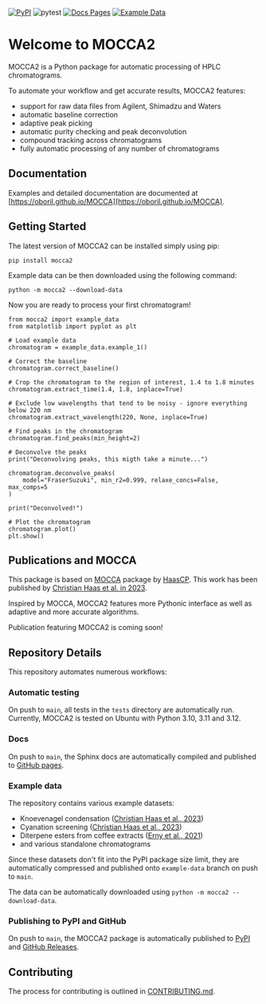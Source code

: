 [![PyPI](https://img.shields.io/pypi/v/mocca2.svg)](https://pypi.org/project/mocca2/)
![pytest](https://github.com/oboril/MOCCA/actions/workflows/ci.yaml/badge.svg)
[![Docs Pages](https://github.com/oboril/MOCCA/actions/workflows/deploy_pages.yaml/badge.svg)](https://oboril.github.io/MOCCA/)
[![Example Data](https://github.com/oboril/MOCCA/actions/workflows/package_data.yaml/badge.svg)](https://github.com/oboril/MOCCA/tree/example-data)

# Welcome to MOCCA2

MOCCA2 is a Python package for automatic processing of HPLC chromatograms.

To automate your workflow and get accurate results, MOCCA2 features:
 - support for raw data files from Agilent, Shimadzu and Waters
 - automatic baseline correction
 - adaptive peak picking
 - automatic purity checking and peak deconvolution
 - compound tracking across chromatograms
 - fully automatic processing of any number of chromatograms


## Documentation

Examples and detailed documentation are documented at [https://oboril.github.io/MOCCA](https://oboril.github.io/MOCCA).

## Getting Started

The latest version of MOCCA2 can be installed simply using pip:

```
pip install mocca2
```

Example data can be then downloaded using the following command:

```
python -m mocca2 --download-data
```

Now you are ready to process your first chromatogram!

```
from mocca2 import example_data
from matplotlib import pyplot as plt

# Load example data
chromatogram = example_data.example_1()

# Correct the baseline
chromatogram.correct_baseline()

# Crop the chromatogram to the region of interest, 1.4 to 1.8 minutes
chromatogram.extract_time(1.4, 1.8, inplace=True)

# Exclude low wavelengths that tend to be noisy - ignore everything below 220 nm
chromatogram.extract_wavelength(220, None, inplace=True)

# Find peaks in the chromatogram
chromatogram.find_peaks(min_height=2)

# Deconvolve the peaks
print("Deconvolving peaks, this migth take a minute...")

chromatogram.deconvolve_peaks(
    model="FraserSuzuki", min_r2=0.999, relaxe_concs=False, max_comps=5
)

print("Deconvolved!")

# Plot the chromatogram
chromatogram.plot()
plt.show()
```

## Publications and MOCCA

This package is based on [MOCCA](https://github.com/HaasCP/mocca) package by [HaasCP](https://github.com/HaasCP). This work has been published by [Christian Haas et al. in 2023](https://doi.org/10.1021/acscentsci.2c01042).

Inspired by MOCCA, MOCCA2 features more Pythonic interface as well as adaptive and more accurate algorithms.

Publication featuring MOCCA2 is coming soon!

## Repository Details

This repository automates numerous workflows:

### Automatic testing
On push to `main`, all tests in the `tests` directory are automatically run. Currently, MOCCA2 is tested on Ubuntu with Python 3.10, 3.11 and 3.12.

### Docs
On push to `main`, the Sphinx docs are automatically compiled and published to [GitHub pages](https://oboril.github.io/mocca).

### Example data
The repository contains various example datasets:
 - Knoevenagel condensation ([Christian Haas et al., 2023](https://doi.org/10.1021/acscentsci.2c01042))
 - Cyanation screening ([Christian Haas et al., 2023](https://doi.org/10.1021/acscentsci.2c01042))
 - Diterpene esters from coffee extracts ([Erny et al., 2021](https://doi.org/10.5281/zenodo.5412345))
 - and various standalone chromatograms

Since these datasets don't fit into the PyPI package size limit, they are automatically compressed and published onto `example-data` branch on push to `main`. 

The data can be automatically downloaded using ``python -m mocca2 --download-data``.

### Publishing to PyPI and GitHub
On push to `main`, the MOCCA2 package is automatically published to [PyPI](https://pypi.org/project/mocca2/) and [GitHub Releases](https://github.com/oboril/MOCCA/releases).

## Contributing

The process for contributing is outlined in [CONTRIBUTING.md](https://github.com/oboril/MOCCA/blob/main/CONTRIBUTING.md).
